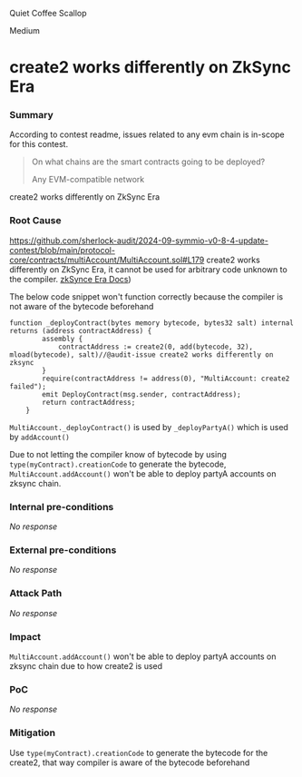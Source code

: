 Quiet Coffee Scallop

Medium

# create2 works differently on ZkSync Era

### Summary

According to contest readme, issues related to any evm chain is in-scope for this contest.

> On what chains are the smart contracts going to be deployed?
> 
> Any EVM-compatible network

create2 works differently on ZkSync Era

### Root Cause

https://github.com/sherlock-audit/2024-09-symmio-v0-8-4-update-contest/blob/main/protocol-core/contracts/multiAccount/MultiAccount.sol#L179
create2 works differently on ZkSync Era, it cannot be used for arbitrary code unknown to the compiler. [zkSynce Era Docs](https://era.zksync.io/docs/reference/architecture/differences-with-ethereum.html#create-create2))

The below code snippet won't function correctly because the compiler is not aware of the bytecode beforehand
```solidity
function _deployContract(bytes memory bytecode, bytes32 salt) internal returns (address contractAddress) {
		assembly {
			contractAddress := create2(0, add(bytecode, 32), mload(bytecode), salt)//@audit-issue create2 works differently on zksync
		}
		require(contractAddress != address(0), "MultiAccount: create2 failed");
		emit DeployContract(msg.sender, contractAddress);
		return contractAddress;
	}
```

`MultiAccount._deployContract()` is used by `_deployPartyA()` which is used by `addAccount()` 

Due to not letting the compiler know of bytecode by using `type(myContract).creationCode` to generate the bytecode, `MultiAccount.addAccount()` won't be able to deploy partyA accounts on zksync chain.


### Internal pre-conditions

_No response_

### External pre-conditions

_No response_

### Attack Path

_No response_

### Impact

`MultiAccount.addAccount()` won't be able to deploy partyA accounts on zksync chain due to how create2 is used 

### PoC

_No response_

### Mitigation

Use `type(myContract).creationCode` to generate the bytecode for the create2, that way compiler is aware of the bytecode beforehand